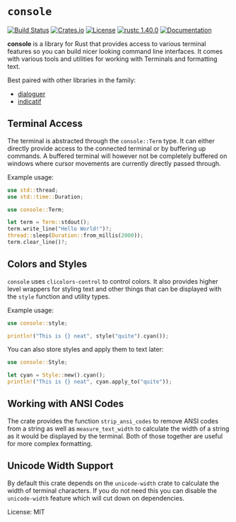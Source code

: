 # `console`

[![Build Status](https://github.com/mitsuhiko/console/workflows/Tests/badge.svg?branch=master)](https://github.com/mitsuhiko/console/actions?query=workflow%3ATests)
[![Crates.io](https://img.shields.io/crates/d/console.svg)](https://crates.io/crates/console)
[![License](https://img.shields.io/github/license/mitsuhiko/console)](https://github.com/mitsuhiko/console/blob/master/LICENSE)
[![rustc 1.40.0](https://img.shields.io/badge/rust-1.40%2B-orange.svg)](https://img.shields.io/badge/rust-1.40%2B-orange.svg)
[![Documentation](https://docs.rs/console/badge.svg)](https://docs.rs/console)

**console** is a library for Rust that provides access to various terminal
features so you can build nicer looking command line interfaces.  It
comes with various tools and utilities for working with Terminals and
formatting text.

Best paired with other libraries in the family:

* [dialoguer](https://docs.rs/dialoguer)
* [indicatif](https://docs.rs/indicatif)

## Terminal Access

The terminal is abstracted through the `console::Term` type.  It can
either directly provide access to the connected terminal or by buffering
up commands.  A buffered terminal will however not be completely buffered
on windows where cursor movements are currently directly passed through.

Example usage:

```rust
use std::thread;
use std::time::Duration;

use console::Term;

let term = Term::stdout();
term.write_line("Hello World!")?;
thread::sleep(Duration::from_millis(2000));
term.clear_line()?;
```

## Colors and Styles

`console` uses `clicolors-control` to control colors.  It also
provides higher level wrappers for styling text and other things
that can be displayed with the `style` function and utility types.

Example usage:

```rust
use console::style;

println!("This is {} neat", style("quite").cyan());
```

You can also store styles and apply them to text later:

```rust
use console::Style;

let cyan = Style::new().cyan();
println!("This is {} neat", cyan.apply_to("quite"));
```

## Working with ANSI Codes

The crate provides the function `strip_ansi_codes` to remove ANSI codes
from a string as well as `measure_text_width` to calculate the width of a
string as it would be displayed by the terminal.  Both of those together
are useful for more complex formatting.

## Unicode Width Support

By default this crate depends on the `unicode-width` crate to calculate
the width of terminal characters.  If you do not need this you can disable
the `unicode-width` feature which will cut down on dependencies.

License: MIT
